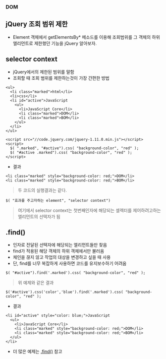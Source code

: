 ### DOM
## jQuery 조회 범위 제한
- Element 객체에서 getElementsBy* 메소드를 이용해 조회범위를 그 객체의 하위엘리먼트로 제한했던 기능을 jQuery 알아보자.


## selector context
- jQuery에서의 제한된 범위를 말함
- 조회할 때 조회 범위를 제한하는것이 가장 간편한 방법
```
<ul>
  <li class="marked">html</li>
  <li>css</li>
  <li id="active">JavaScript
    <ul>
      <li>JavaScript Core</li>
      <li class="marked">DOM</li>
      <li class="marked">BOM</li>
    </ul>
  </li>
</ul>

<script src="//code.jquery.com/jquery-1.11.0.min.js"></script>
<script>
  $( ".marked", "#active").css( "background-color", "red" );
  $( "#active .marked").css( "background-color", "red" );
</script>
```
- 결과
```
<li class="marked" style="background-color: red;">DOM</li>
<li class="marked" style="background-color: red;">BOM</li>
```
> 두 코드의 실행결과는 같다.

```
$( "효과를 주고자하는 element", "selector context")
```
> 여기에서 selector context는 첫번째인자에 해당되는 셀렉터를 제어하려고하는 엘리먼트의 선택자가 됨


## .find()
- 인자로 전달된 선택자에 해당되는 엘리먼트들만 찾음
- find가 적용된 해당 객체의 하위 객체에서만 불러옴
- 체인을 끊지 않고 작업의 대상을 변경하고 싶을 때 사용
- 단, find를 너무 복잡하게 사용하면 코드를 유지보수하기 어려움
```
$( "#active").find('.marked').css( "background-color", "red" );
```
> 위 예제와 같은 결과
```
$('#active').css('color','blue').find('.marked').css( "background-color", "red" );
```
- 결과
```
<li id="active" style="color: blue;">JavaScript
  <ul>
    <li>JavaScript Core</li>
    <li class="marked" style="background-color: red;">DOM</li>
    <li class="marked" style="background-color: red;">BOM</li>
  </ul>
</li>
```
- 더 많은 예제는 [.find()](https://api.jquery.com/find/) 참고

